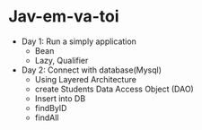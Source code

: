 ﻿# Jav-em-va-toi
- Day 1: Run a simply application
  + Bean
  + Lazy, Qualifier
- Day 2: Connect with database(Mysql)
  + Using Layered Architecture
  + create Students Data Access Object (DAO)
  + Insert into DB
  + findByID
  + findAll
